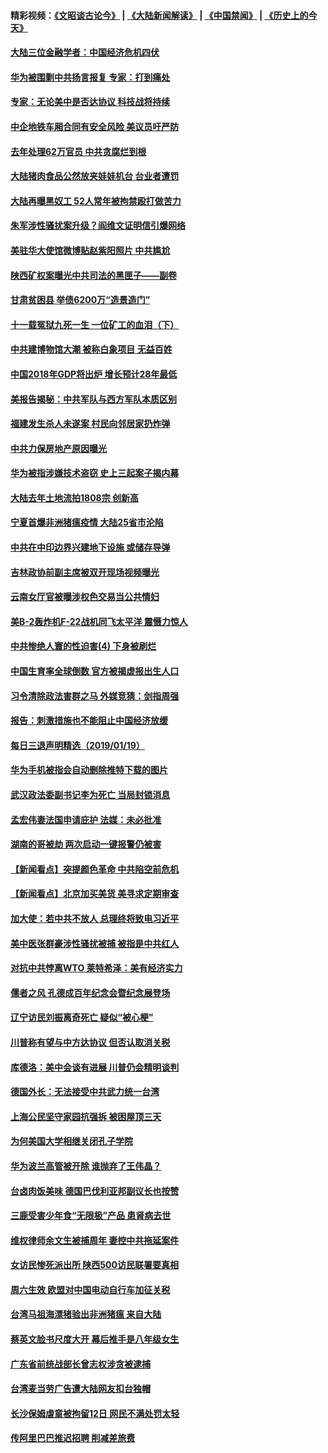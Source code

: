 #### 精彩视频：[《文昭谈古论今》](https://github.com/gfw-breaker/wenzhao/blob/master/README.md?t=01210630) | [《大陆新闻解读》](https://github.com/gfw-breaker/ntdtv-comedy/blob/master/README.md?t=01210630) | [《中国禁闻》](https://github.com/gfw-breaker/ntdtv-news/blob/master/README.md?t=01210630) | [《历史上的今天》](https://github.com/gfw-breaker/today-in-history/blob/master/README.md?t=01210630) 

#### [大陆三位金融学者：中国经济危机四伏](../pages/nsc413/n10990117.md?t=01210630) 


#### [华为被围剿中共扬言报复 专家：打到痛处](../pages/nsc413/n10990087.md?t=01210630) 

#### [专家：无论美中是否达协议 科技战将持续](../pages/nsc413/n10990600.md?t=01210630) 

#### [中企地铁车厢合同有安全风险 美议员吁严防](../pages/nsc413/n10989908.md?t=01210630) 

#### [去年处理62万官员 中共贪腐烂到根](../pages/nsc413/n10984910.md?t=01210630) 

#### [大陆猪肉食品公然放夹娃娃机台 台业者遭罚](../pages/nsc413/n10990211.md?t=01210630) 

#### [大陆再曝黑奴工 52人常年被拘禁殴打做苦力](../pages/nsc413/n10990028.md?t=01210630) 

#### [朱军涉性骚扰案升级？阎维文证明信引爆网络](../pages/nsc413/n10989873.md?t=01210630) 

#### [美驻华大使馆微博贴赵紫阳照片 中共尴尬](../pages/nsc413/n10989661.md?t=01210630) 

#### [陕西矿权案曝光中共司法的黑匣子——副卷](../pages/nsc413/n10989909.md?t=01210630) 

#### [甘肃贫困县 举债6200万“造景造门”](../pages/nsc413/n10989625.md?t=01210630) 

#### [十一载冤狱九死一生 一位矿工的血泪（下）](../pages/nsc413/n10982365.md?t=01210630) 

#### [中共建博物馆大潮 被称白象项目 无益百姓](../pages/nsc413/n10989657.md?t=01210630) 

#### [中国2018年GDP将出炉 增长预计28年最低](../pages/nsc413/n10989815.md?t=01210630) 


#### [美报告揭秘：中共军队与西方军队本质区别](../pages/nsc413/n10988007.md?t=01210630) 

#### [福建发生杀人未遂案 村民向邻居家扔炸弹](../pages/nsc413/n10989153.md?t=01210630) 

#### [中共力保房地产原因曝光](../pages/nsc413/n10989270.md?t=01210630) 

#### [华为被指涉嫌技术盗窃 史上三起案子揭内幕](../pages/nsc413/n10988544.md?t=01210630) 

#### [大陆去年土地流拍1808宗 创新高](../pages/nsc413/n10988489.md?t=01210630) 

#### [宁夏首爆非洲猪瘟疫情 大陆25省市沦陷](../pages/nsc413/n10988817.md?t=01210630) 

#### [中共在中印边界兴建地下设施 或储存导弹](../pages/nsc413/n10988979.md?t=01210630) 

#### [吉林政协前副主席被双开现场视频曝光](../pages/nsc413/n10988393.md?t=01210630) 

#### [云南女厅官被曝涉权色交易当公共情妇](../pages/nsc413/n10988570.md?t=01210630) 

#### [美B-2轰炸机F-22战机同飞太平洋 震慑力惊人](../pages/nsc413/n10988582.md?t=01210630) 

#### [中共惨绝人寰的性迫害(4) 下身被刷烂](../pages/nsc413/n10926921.md?t=01210630) 

#### [中国生育率全球倒数 官方被揭虚报出生人口](../pages/nsc413/n10988450.md?t=01210630) 

#### [习令清除政法害群之马 外媒竞猜：剑指周强](../pages/nsc413/n10988345.md?t=01210630) 

#### [报告：刺激措施也不能阻止中国经济放缓](../pages/nsc413/n10988325.md?t=01210630) 

#### [每日三退声明精选（2019/01/19）](../pages/nsc413/n10988486.md?t=01210630) 

#### [华为手机被指会自动删除推特下载的图片](../pages/nsc413/n10988180.md?t=01210630) 

#### [武汉政法委副书记李为死亡 当局封锁消息](../pages/nsc413/n10985694.md?t=01210630) 

#### [孟宏伟妻法国申请庇护 法媒：未必批准](../pages/nsc413/n10988093.md?t=01210630) 

#### [湖南的哥被劫 两次启动一键报警仍被害](../pages/nsc413/n10988097.md?t=01210630) 

#### [【新闻看点】突提颜色革命 中共陷空前危机](../pages/nsc413/n10988026.md?t=01210630) 

#### [【新闻看点】北京加买美货 美寻求定期审查](../pages/nsc413/n10987864.md?t=01210630) 

#### [加大使：若中共不放人 总理终将致电习近平](../pages/nsc413/n10988091.md?t=01210630) 

#### [美中医张群豪涉性骚扰被捕 被指是中共红人](../pages/nsc413/n10986768.md?t=01210630) 

#### [对抗中共悖离WTO 莱特希泽：美有经济实力](../pages/nsc413/n10988015.md?t=01210630) 

#### [儒者之风 孔德成百年纪念会暨纪念展登场](../pages/nsc413/n10987851.md?t=01210630) 

#### [辽宁访民刘振离奇死亡 疑似“被心梗”](../pages/nsc413/n10987870.md?t=01210630) 

#### [川普称有望与中方达协议 但否认取消关税](../pages/nsc413/n10987938.md?t=01210630) 

#### [库德洛：美中会谈有进展 川普仍会精明谈判](../pages/nsc413/n10987906.md?t=01210630) 

#### [德国外长：无法接受中共武力统一台湾](../pages/nsc413/n10987755.md?t=01210630) 

#### [上海公民坚守家园抗强拆 被困屋顶三天](../pages/nsc413/n10987225.md?t=01210630) 

#### [为何美国大学相继关闭孔子学院](../pages/nsc413/n10987695.md?t=01210630) 

#### [华为波兰高管被开除 谁抛弃了王伟晶？](../pages/nsc413/n10987713.md?t=01210630) 

#### [台卤肉饭美味 德国巴伐利亚邦副议长也按赞](../pages/nsc413/n10987717.md?t=01210630) 

#### [三鹿受害少年食“无限极”产品 患肾病去世](../pages/nsc413/n10987194.md?t=01210630) 

#### [维权律师余文生被捕周年 妻控中共拖延案件](../pages/nsc413/n10987707.md?t=01210630) 

#### [女访民惨死派出所 陕西500访民联署要真相](../pages/nsc413/n10986605.md?t=01210630) 


#### [周六生效 欧盟对中国电动自行车加征关税](../pages/nsc413/n10987637.md?t=01210630) 

#### [台湾马祖海漂猪验出非洲猪瘟 来自大陆](../pages/nsc413/n10987492.md?t=01210630) 

#### [蔡英文脸书尺度大开 幕后推手是八年级女生](../pages/nsc413/n10987630.md?t=01210630) 

#### [广东省前统战部长曾志权涉贪被逮捕](../pages/nsc413/n10987256.md?t=01210630) 

#### [台湾麦当劳广告遭大陆网友扣台独帽](../pages/nsc413/n10986999.md?t=01210630) 

#### [长沙保姆虐童被拘留12日 网民不满处罚太轻](../pages/nsc413/n10986979.md?t=01210630) 

#### [传阿里巴巴推迟招聘 削减差旅费](../pages/nsc413/n10986825.md?t=01210630) 

